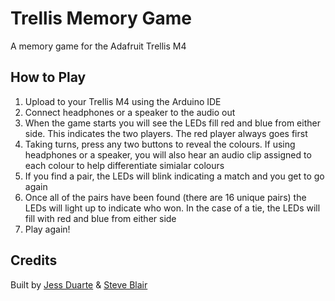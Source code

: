 # Trellis Memory Game
A memory game for the Adafruit Trellis M4

## How to Play
1. Upload to your Trellis M4 using the Arduino IDE
2. Connect headphones or a speaker to the audio out
3. When the game starts you will see the LEDs fill red and blue from either side. This indicates the two players. The red player always goes first
4. Taking turns, press any two buttons to reveal the colours. If using headphones or a speaker, you will also hear an audio clip assigned to each colour to help differentiate simialar colours
5. If you find a pair, the LEDs will blink indicating a match and you get to go again
6. Once all of the pairs have been found (there are 16 unique pairs) the LEDs will light up to indicate who won. In the case of a tie, the LEDs will fill with red and blue from either side
7. Play again!

## Credits
Built by [Jess Duarte](https://github.com/jessynd) & [Steve Blair](https://github.com/SteveDoesStuff)